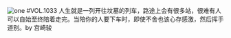 ![one](http://image.wufazhuce.com/FppamKht7Th4u5JTJdF64mA2s58D)
#VOL.1033
人生就是一列开往坟墓的列车，路途上会有很多站，很难有人可以自始至终陪着走完。当陪你的人要下车时，即使不舍也该心存感激，然后挥手道别。by 宫崎骏